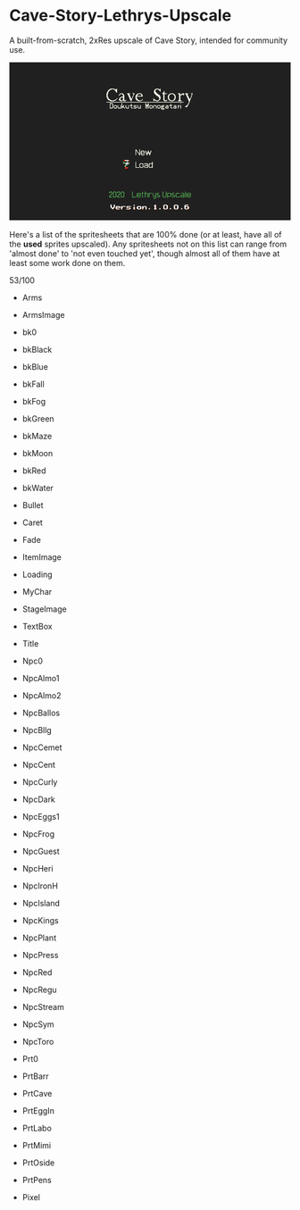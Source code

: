 # Cave-Story-Lethrys-Upscale
A built-from-scratch, 2xRes upscale of Cave Story, intended for community use.

![Screenshot](screenshot.png)

Here's a list of the spritesheets that are 100% done (or at least, have all of the **used** sprites upscaled). Any spritesheets not on this list can range from 'almost done' to 'not even touched yet', though almost all of them have at least some work done on them.

53/100

- Arms
- ArmsImage
- bk0
- bkBlack
- bkBlue
- bkFall
- bkFog
- bkGreen
- bkMaze
- bkMoon
- bkRed
- bkWater
- Bullet
- Caret
- Fade
- ItemImage
- Loading
- MyChar
- StageImage
- TextBox
- Title

- Npc0
- NpcAlmo1
- NpcAlmo2
- NpcBallos
- NpcBllg
- NpcCemet
- NpcCent
- NpcCurly
- NpcDark
- NpcEggs1
- NpcFrog
- NpcGuest
- NpcHeri
- NpcIronH
- NpcIsland
- NpcKings
- NpcPlant
- NpcPress
- NpcRed
- NpcRegu
- NpcStream
- NpcSym
- NpcToro

- Prt0
- PrtBarr
- PrtCave
- PrtEggIn
- PrtLabo
- PrtMimi
- PrtOside
- PrtPens

- Pixel
